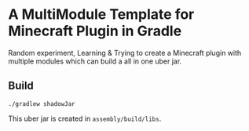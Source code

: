 # A MultiModule Template for Minecraft Plugin in Gradle

Random experiment, Learning & Trying to create a Minecraft plugin with multiple modules which can build a all in one uber jar.

## Build
```
./gradlew shadowJar
```

This uber jar is created in `assembly/build/libs`.
